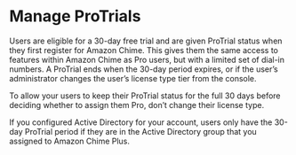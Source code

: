 # Manage ProTrials<a name="manage-protrials"></a>

Users are eligible for a 30\-day free trial and are given ProTrial status when they first register for Amazon Chime\. This gives them the same access to features within Amazon Chime as Pro users, but with a limited set of dial\-in numbers\. A ProTrial ends when the 30\-day period expires, or if the user’s administrator changes the user’s license type tier from the console\. 

To allow your users to keep their ProTrial status for the full 30 days before deciding whether to assign them Pro, don’t change their license type\. 

If you configured Active Directory for your account, users only have the 30\-day ProTrial period if they are in the Active Directory group that you assigned to Amazon Chime Plus\.